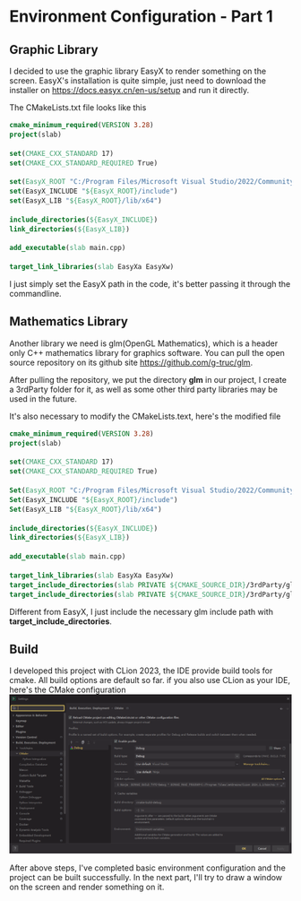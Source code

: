# Environment Configuration - Part 1

## Graphic Library
I decided to use the graphic library EasyX to render something on the screen. EasyX's installation is quite simple, just need to download the installer on https://docs.easyx.cn/en-us/setup and run it directly.

The CMakeLists.txt file looks like this
```cmake
cmake_minimum_required(VERSION 3.28)
project(slab)

set(CMAKE_CXX_STANDARD 17)
set(CMAKE_CXX_STANDARD_REQUIRED True)

set(EasyX_ROOT "C:/Program Files/Microsoft Visual Studio/2022/Community/VC/Auxiliary/VS")
set(EasyX_INCLUDE "${EasyX_ROOT}/include")
set(EasyX_LIB "${EasyX_ROOT}/lib/x64")

include_directories(${EasyX_INCLUDE})
link_directories(${EasyX_LIB})

add_executable(slab main.cpp)

target_link_libraries(slab EasyXa EasyXw)
```

I just simply set the EasyX path in the code, it's better passing it through the commandline.

## Mathematics Library
Another library we need is glm(OpenGL Mathematics), which is a header only C++ mathematics library for graphics software. You can pull the open source repository on its github site https://github.com/g-truc/glm.

After pulling the repository, we put the directory **glm** in our project, I create a 3rdParty folder for it, as well as some other third party libraries may be used in the future.

It's also necessary to modify the CMakeLists.text, here's the modified file
```cmake
cmake_minimum_required(VERSION 3.28)
project(slab)

set(CMAKE_CXX_STANDARD 17)
set(CMAKE_CXX_STANDARD_REQUIRED True)

Set(EasyX_ROOT "C:/Program Files/Microsoft Visual Studio/2022/Community/VC/Auxiliary/VS")
Set(EasyX_INCLUDE "${EasyX_ROOT}/include")
Set(EasyX_LIB "${EasyX_ROOT}/lib/x64")

include_directories(${EasyX_INCLUDE})
link_directories(${EasyX_LIB})

add_executable(slab main.cpp)

target_link_libraries(slab EasyXa EasyXw)
target_include_directories(slab PRIVATE ${CMAKE_SOURCE_DIR}/3rdParty/glm)
target_include_directories(slab PRIVATE ${CMAKE_SOURCE_DIR}/3rdParty/glm/gtc)
```

Different from EasyX, I just include the necessary glm include path with **target_include_directories**.

## Build
I developed this project with CLion 2023, the IDE provide build tools for cmake. All build options are default so far. if you also use CLion as your IDE, here's the CMake configuration
![img.png](img.png)

After above steps, I've completed basic environment configuration and the project can be built successfully. In the next part,
I'll try to draw a window on the screen and render something on it. 